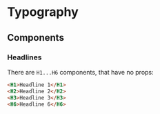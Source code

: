# Typography
## Components
### Headlines
There are `H1...H6` components, that have no props:
```html
<H1>Headline 1</H1>
<H2>Headline 2</H2>
<H3>Headline 3</H3>
<H6>Headline 6</H6>
```
